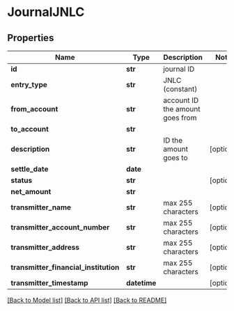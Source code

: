 # JournalJNLC

## Properties
Name | Type | Description | Notes
------------ | ------------- | ------------- | -------------
**id** | **str** | journal ID | 
**entry_type** | **str** | JNLC (constant) | 
**from_account** | **str** | account ID the amount goes from | 
**to_account** | **str** |  | 
**description** | **str** | ID the amount goes to | [optional] 
**settle_date** | **date** |  | 
**status** | **str** |  | [optional] 
**net_amount** | **str** |  | 
**transmitter_name** | **str** | max 255 characters | [optional] 
**transmitter_account_number** | **str** | max 255 characters | [optional] 
**transmitter_address** | **str** | max 255 characters | [optional] 
**transmitter_financial_institution** | **str** | max 255 characters | [optional] 
**transmitter_timestamp** | **datetime** |  | [optional] 

[[Back to Model list]](../README.md#documentation-for-models) [[Back to API list]](../README.md#documentation-for-api-endpoints) [[Back to README]](../README.md)

